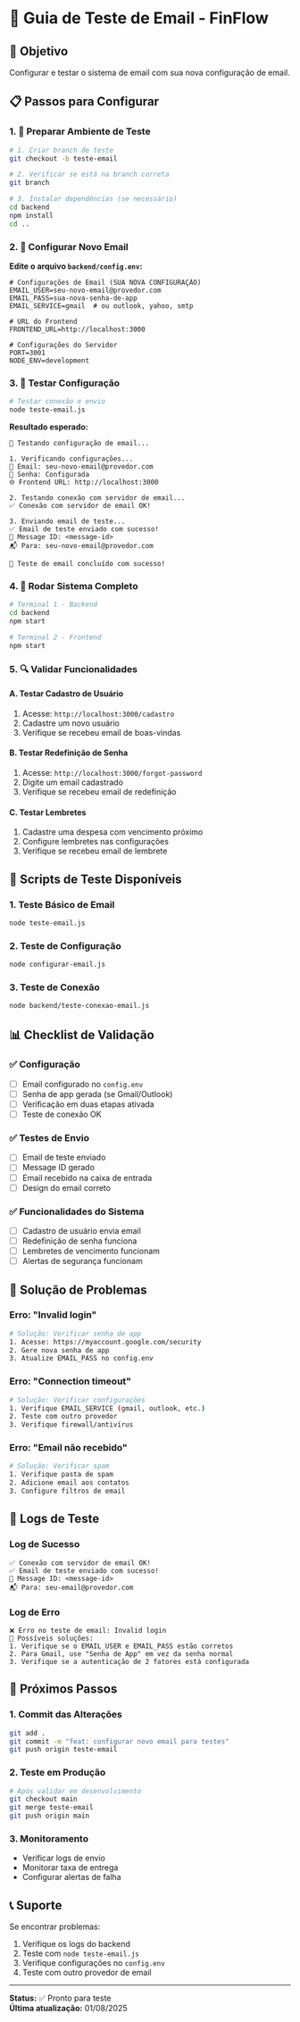 # 🧪 Guia de Teste de Email - FinFlow

## 🎯 **Objetivo**
Configurar e testar o sistema de email com sua nova configuração de email.

## 📋 **Passos para Configurar**

### **1. 🔧 Preparar Ambiente de Teste**

```bash
# 1. Criar branch de teste
git checkout -b teste-email

# 2. Verificar se está na branch correta
git branch

# 3. Instalar dependências (se necessário)
cd backend
npm install
cd ..
```

### **2. 📧 Configurar Novo Email**

**Edite o arquivo `backend/config.env`:**
```env
# Configurações de Email (SUA NOVA CONFIGURAÇÃO)
EMAIL_USER=seu-novo-email@provedor.com
EMAIL_PASS=sua-nova-senha-de-app
EMAIL_SERVICE=gmail  # ou outlook, yahoo, smtp

# URL do Frontend
FRONTEND_URL=http://localhost:3000

# Configurações do Servidor
PORT=3001
NODE_ENV=development
```

### **3. 🧪 Testar Configuração**

```bash
# Testar conexão e envio
node teste-email.js
```

**Resultado esperado:**
```
📧 Testando configuração de email...

1. Verificando configurações...
📧 Email: seu-novo-email@provedor.com
🔑 Senha: Configurada
🌐 Frontend URL: http://localhost:3000

2. Testando conexão com servidor de email...
✅ Conexão com servidor de email OK!

3. Enviando email de teste...
✅ Email de teste enviado com sucesso!
📧 Message ID: <message-id>
📬 Para: seu-novo-email@provedor.com

🎉 Teste de email concluído com sucesso!
```

### **4. 🚀 Rodar Sistema Completo**

```bash
# Terminal 1 - Backend
cd backend
npm start

# Terminal 2 - Frontend
npm start
```

### **5. 🔍 Validar Funcionalidades**

#### **A. Testar Cadastro de Usuário**
1. Acesse: `http://localhost:3000/cadastro`
2. Cadastre um novo usuário
3. Verifique se recebeu email de boas-vindas

#### **B. Testar Redefinição de Senha**
1. Acesse: `http://localhost:3000/forgot-password`
2. Digite um email cadastrado
3. Verifique se recebeu email de redefinição

#### **C. Testar Lembretes**
1. Cadastre uma despesa com vencimento próximo
2. Configure lembretes nas configurações
3. Verifique se recebeu email de lembrete

## 🔧 **Scripts de Teste Disponíveis**

### **1. Teste Básico de Email**
```bash
node teste-email.js
```

### **2. Teste de Configuração**
```bash
node configurar-email.js
```

### **3. Teste de Conexão**
```bash
node backend/teste-conexao-email.js
```

## 📊 **Checklist de Validação**

### **✅ Configuração**
- [ ] Email configurado no `config.env`
- [ ] Senha de app gerada (se Gmail/Outlook)
- [ ] Verificação em duas etapas ativada
- [ ] Teste de conexão OK

### **✅ Testes de Envio**
- [ ] Email de teste enviado
- [ ] Message ID gerado
- [ ] Email recebido na caixa de entrada
- [ ] Design do email correto

### **✅ Funcionalidades do Sistema**
- [ ] Cadastro de usuário envia email
- [ ] Redefinição de senha funciona
- [ ] Lembretes de vencimento funcionam
- [ ] Alertas de segurança funcionam

## 🐛 **Solução de Problemas**

### **Erro: "Invalid login"**
```bash
# Solução: Verificar senha de app
1. Acesse: https://myaccount.google.com/security
2. Gere nova senha de app
3. Atualize EMAIL_PASS no config.env
```

### **Erro: "Connection timeout"**
```bash
# Solução: Verificar configurações
1. Verifique EMAIL_SERVICE (gmail, outlook, etc.)
2. Teste com outro provedor
3. Verifique firewall/antivírus
```

### **Erro: "Email não recebido"**
```bash
# Solução: Verificar spam
1. Verifique pasta de spam
2. Adicione email aos contatos
3. Configure filtros de email
```

## 📝 **Logs de Teste**

### **Log de Sucesso**
```
✅ Conexão com servidor de email OK!
✅ Email de teste enviado com sucesso!
📧 Message ID: <message-id>
📬 Para: seu-email@provedor.com
```

### **Log de Erro**
```
❌ Erro no teste de email: Invalid login
🔧 Possíveis soluções:
1. Verifique se o EMAIL_USER e EMAIL_PASS estão corretos
2. Para Gmail, use "Senha de App" em vez da senha normal
3. Verifique se a autenticação de 2 fatores está configurada
```

## 🎯 **Próximos Passos**

### **1. Commit das Alterações**
```bash
git add .
git commit -m "feat: configurar novo email para testes"
git push origin teste-email
```

### **2. Teste em Produção**
```bash
# Após validar em desenvolvimento
git checkout main
git merge teste-email
git push origin main
```

### **3. Monitoramento**
- Verificar logs de envio
- Monitorar taxa de entrega
- Configurar alertas de falha

## 📞 **Suporte**

Se encontrar problemas:
1. Verifique os logs do backend
2. Teste com `node teste-email.js`
3. Verifique configurações no `config.env`
4. Teste com outro provedor de email

---

**Status:** ✅ Pronto para teste  
**Última atualização:** 01/08/2025 